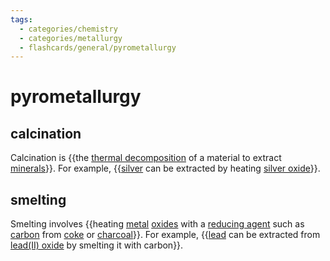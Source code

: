 ```yaml
---
tags:
  - categories/chemistry
  - categories/metallurgy
  - flashcards/general/pyrometallurgy
---
```


# pyrometallurgy

## calcination

Calcination is {{the [thermal decomposition](thermal%20composition.md) of a material to extract [minerals](mineral.md)}}. For example, {{[silver](silver.md) can be extracted by heating [silver oxide](silver%20oxide.md)}}. <!--SR:!2023-09-11,71,190!2023-08-14,89,270-->

## smelting

Smelting involves {{heating [metal](metal.md) [oxides](oxide.md) with a [reducing agent](reducing%20agent.md) such as [carbon](carbon.md) from [coke](coke%20(fuel).md) or [charcoal](charcoal.md)}}. For example, {{[lead](lead.md) can be extracted from [lead(II) oxide](lead(II)%20oxide.md) by smelting it with carbon}}. <!--SR:!2023-12-26,154,230!2023-08-31,99,270-->
